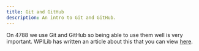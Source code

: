 ```yaml
---
title: Git and GitHub
description: An intro to Git and GitHub.
---
```


On 4788 we use Git and GitHub so being able to use them well is very important. WPILib has written an article about this that you can view [here](https://docs.wpilib.org/en/stable/docs/software/basic-programming/git-getting-started.html).

